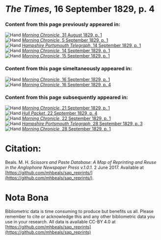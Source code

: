 # *The Times*, 16 September 1829, p. 4  
  
### Content from this page previously appeared in:  
![Hand](http://scissorsandpaste.net/wp-content/uploads/2017/06/smallhandpointer.png) [*Morning Chronicle*, 31 August 1829, p. 1](https://mhbeals.github.io/sap_html/Morning-Chronicle/Morning-Chronicle-31-August-1829-p-1)  
![Hand](http://scissorsandpaste.net/wp-content/uploads/2017/06/smallhandpointer.png) [*Morning Chronicle*, 5 September 1829, p. 1](https://mhbeals.github.io/sap_html/Morning-Chronicle/Morning-Chronicle-5-September-1829-p-1)  
![Hand](http://scissorsandpaste.net/wp-content/uploads/2017/06/smallhandpointer.png) [*Hampshire Portsmouth Telegraph*, 14 September 1829, p. 1](https://mhbeals.github.io/sap_html/Hampshire-Portsmouth-Telegraph/Hampshire-Portsmouth-Telegraph-14-September-1829-p-1)  
![Hand](http://scissorsandpaste.net/wp-content/uploads/2017/06/smallhandpointer.png) [*Morning Chronicle*, 14 September 1829, p. 1](https://mhbeals.github.io/sap_html/Morning-Chronicle/Morning-Chronicle-14-September-1829-p-1)  
![Hand](http://scissorsandpaste.net/wp-content/uploads/2017/06/smallhandpointer.png) [*Morning Chronicle*, 15 September 1829, p. 1](https://mhbeals.github.io/sap_html/Morning-Chronicle/Morning-Chronicle-15-September-1829-p-1)  
  
### Content from this page simeltaneously appeared in:  
![Hand](http://scissorsandpaste.net/wp-content/uploads/2017/06/smallhandpointer.png) [*Morning Chronicle*, 16 September 1829, p. 1](https://mhbeals.github.io/sap_html/Morning-Chronicle/Morning-Chronicle-16-September-1829-p-1)  
![Hand](http://scissorsandpaste.net/wp-content/uploads/2017/06/smallhandpointer.png) [*Morning Chronicle*, 16 September 1829, p. 4](https://mhbeals.github.io/sap_html/Morning-Chronicle/Morning-Chronicle-16-September-1829-p-4)  
  
### Content from this page subsequently appeared in:  
![Hand](http://scissorsandpaste.net/wp-content/uploads/2017/06/smallhandpointer.png) [*Morning Chronicle*, 21 September 1829, p. 1](https://mhbeals.github.io/sap_html/Morning-Chronicle/Morning-Chronicle-21-September-1829-p-1)  
![Hand](http://scissorsandpaste.net/wp-content/uploads/2017/06/smallhandpointer.png) [*Hull Packet*, 22 September 1829, p. 4](https://mhbeals.github.io/sap_html/Hull-Packet/Hull-Packet-22-September-1829-p-4)  
![Hand](http://scissorsandpaste.net/wp-content/uploads/2017/06/smallhandpointer.png) [*Morning Chronicle*, 22 September 1829, p. 1](https://mhbeals.github.io/sap_html/Morning-Chronicle/Morning-Chronicle-22-September-1829-p-1)  
![Hand](http://scissorsandpaste.net/wp-content/uploads/2017/06/smallhandpointer.png) [*Hampshire Portsmouth Telegraph*, 28 September 1829, p. 3](https://mhbeals.github.io/sap_html/Hampshire-Portsmouth-Telegraph/Hampshire-Portsmouth-Telegraph-28-September-1829-p-3)  
![Hand](http://scissorsandpaste.net/wp-content/uploads/2017/06/smallhandpointer.png) [*Morning Chronicle*, 28 September 1829, p. 1](https://mhbeals.github.io/sap_html/Morning-Chronicle/Morning-Chronicle-28-September-1829-p-1)  


# Citation: 

Beals. M. H. *Scissors and Paste Database: A Map of Reprinting and Reuse in the Anglophone Newspaper Press v.1.0.1.* 2 June 2017. Available at [https://github.com/mhbeals/sap_reprints/](https://github.com/mhbeals/sap_reprints/). 

# Nota Bona

Bibliometric data is time consuming to produce but benefits us all. Please remember to cite or acknowledge this and any other bibliometric data you use in your research. All data is available CC-BY 4.0 at [https://github.com/mhbeals/sap_reprints](https://github.com/mhbeals/sap_reprints)